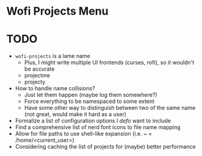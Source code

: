 # Wofi Projects Menu

# TODO
- `wofi-projects` is a lame name
  - Plus, I might write multiple UI frontends (curses, rofi), so it wouldn't be accurate
  - projectme
  - projecty
- How to handle name collisions?
  - Just let them happen (maybe log them somewhere?)
  - Force everything to be namespaced to some extent
  - Have some other way to distinguish between two of the same name (not great, would make it hard as a user)
- Formalize a list of configuration options I *defo* want to include
- Find a comprehensive list of nerd font icons to file name mapping
- Allow for file paths to use shell-like expansion (i.e. ~ = /home/<current_user>)
- Considering caching the list of projects for (maybe) better performance